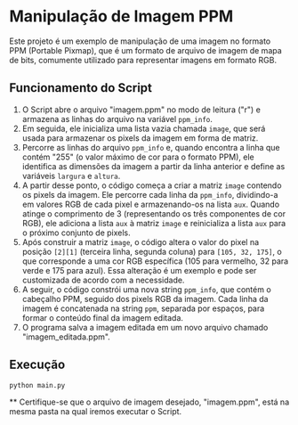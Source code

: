 # Manipulação de Imagem PPM

Este projeto é um exemplo de manipulação de uma imagem no formato PPM (Portable Pixmap), que é um formato de arquivo de imagem de mapa de bits, comumente utilizado para representar imagens em formato RGB.

## Funcionamento do Script

1. O Script abre o arquivo "imagem.ppm" no modo de leitura ("r") e armazena as linhas do arquivo na variável `ppm_info`.
2. Em seguida, ele inicializa uma lista vazia chamada `image`, que será usada para armazenar os pixels da imagem em forma de matriz.
3. Percorre as linhas do arquivo `ppm_info` e, quando encontra a linha que contém "255" (o valor máximo de cor para o formato PPM), ele identifica as dimensões da imagem a partir da linha anterior e define as variáveis `largura` e `altura`.
4. A partir desse ponto, o código começa a criar a matriz `image` contendo os pixels da imagem. Ele percorre cada linha da `ppm_info`, dividindo-a em valores RGB de cada pixel e armazenando-os na lista `aux`. Quando atinge o comprimento de 3 (representando os três componentes de cor RGB), ele adiciona a lista `aux` à matriz `image` e reinicializa a lista `aux` para o próximo conjunto de pixels.
5. Após construir a matriz `image`, o código altera o valor do pixel na posição `[2][1]` (terceira linha, segunda coluna) para `[105, 32, 175]`, o que corresponde a uma cor RGB específica (105 para vermelho, 32 para verde e 175 para azul). Essa alteração é um exemplo e pode ser customizada de acordo com a necessidade.
6. A seguir, o código constrói uma nova string `ppm_info`, que contém o cabeçalho PPM, seguido dos pixels RGB da imagem. Cada linha da imagem é concatenada na string `ppm`, separada por espaços, para formar o conteúdo final da imagem editada.
7. O programa salva a imagem editada em um novo arquivo chamado "imagem_editada.ppm".


## Execução

`python main.py`

** Certifique-se que o arquivo de imagem desejado, "imagem.ppm", está na mesma pasta na qual iremos executar o Script.
